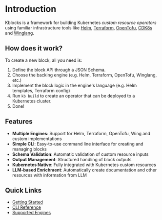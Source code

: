 # Introduction

Kblocks is a framework for building Kubernetes *custom resource operators* using familiar
infrastructure tools like [Helm](https://helm.sh/), [Terraform](https://www.terraform.io/),
[OpenTofu](https://opentofu.org/), [CDK8s](https://cdk8s.io/) and [Winglang](https://winglang.io/).

## How does it work?

To create a new block, all you need is:

1. Define the block API through a JSON Schema.
2. Choose the backing engine (e.g. Helm, Terraform, OpenTofu, Winglang, etc.)
3. Implement the block logic in the engine's language (e.g. Helm templates, Terraform config)
4. Run `kb build` to create an operator that can be deployed to a Kubernetes cluster.
5. Done!

## Features

- **Multiple Engines**: Support for Helm, Terraform, OpenTofu, Wing and custom implementations
- **Simple CLI**: Easy-to-use command line interface for creating and managing blocks
- **Schema Validation**: Automatic validation of custom resource inputs
- **Output Management**: Structured handling of block outputs
- **Kubernetes Native**: Fully integrated with Kubernetes custom resources
- **LLM-based Enrichment**: Automatically create documentation and other resources with information from LLM

## Quick Links

- [Getting Started](getting-started/index.md)
- [CLI Reference](cli-reference/index.md)
- [Supported Engines](engines/index.md) 
